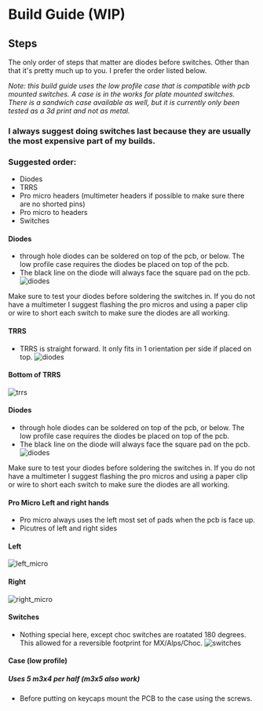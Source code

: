 # Build Guide (WIP)

## Steps
The only order of steps that matter are diodes before switches. Other than that it's pretty much up to you. I prefer the order listed below.

_Note: this build guide uses the low profile case that is compatible with pcb mounted switches. A case is in the works for plate mounted switches. There is a sandwich case available as well, but it is currently only been tested as a 3d print and not as metal._

### I always suggest doing switches last because they are usually the most expensive part of my builds. 
### Suggested order:
 - Diodes
 - TRRS
 - Pro micro headers (multimeter headers if possible to make sure there are no shorted pins)
 - Pro micro to headers
 - Switches

#### Diodes
- through hole diodes can be soldered on top of the pcb, or below. The low profile case requires the diodes be placed on top of the pcb. 
- The black line on the diode will always face the square pad on the pcb.
![diodes](build_pictures/diodes.jpg)

Make sure to test your diodes before soldering the switches in. If you do not have a multimeter I suggest flashing the pro micros and using a paper clip or wire to short each switch to make sure the diodes are all working.

#### TRRS
- TRRS is straight forward. It only fits in 1 orientation per side if placed on top.
![diodes](build_pictures/diodes.jpg)
#### Bottom of TRRS
![trrs](build_pictures/trrs.jpg)

#### Diodes
- through hole diodes can be soldered on top of the pcb, or below. The low profile case requires the diodes be placed on top of the pcb. 
- The black line on the diode will always face the square pad on the pcb.
![diodes](build_pictures/diodes.jpg)

Make sure to test your diodes before soldering the switches in. If you do not have a multimeter I suggest flashing the pro micros and using a paper clip or wire to short each switch to make sure the diodes are all working.

#### Pro Micro Left and right hands
- Pro micro always uses the left most set of pads when the pcb is face up.  
- Picutres of left and right sides
#### Left
![left_micro](build_pictures/pro_micro_headers.jpg)

#### Right
![right_micro](build_pictures/left_pro_micro_headers.jpg)


#### Switches
- Nothing special here, except choc switches are roatated 180 degrees. This allowed for a reversible footprint for MX/Alps/Choc.
![switches](build_pictures/completed.jpg)

#### Case (low profile)
##### _Uses 5 m3x4 per half (m3x5 also work)_
- Before putting on keycaps mount the PCB to the case using the screws.
